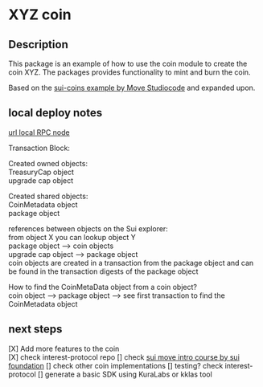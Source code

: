 
# XYZ coin

## Description

This package is an example of how to use the coin module to create the coin XYZ.
The packages provides functionality to mint and burn the coin.

Based on the [sui-coins example by Move Studio](https://www.youtube.com/watch?v=6-yaql5cGS8&ab_channel=MoveStudioIDE)[code](https://github.com/MoveStudioIDE/get-movin/tree/main/sui-coins)
and expanded upon.

## local deploy notes

[url local RPC node](http://0.0.0.0:9000)

Transaction Block:

Created owned objects:  
TreasuryCap object  
upgrade cap object  

Created shared objects:  
CoinMetadata object  
package object  

references between objects on the Sui explorer:  
from object X you can lookup object Y  
package object --> coin objects  
upgrade cap object --> package object  
coin objects are created in a transaction from the package object and can be found in the transaction digests of the package object

How to find the CoinMetaData object from a coin object?  
coin object --> package object --> see first transaction to find the CoinMetadata object

## next steps

[X] Add more features to the coin  
[X] check interest-protocol repo
[] check [sui move intro course by sui foundation](https://github.com/sui-foundation/sui-move-intro-course/tree/main)
[] check other coin implementations
[] testing? check interest-protocol
[] generate a basic SDK using KuraLabs or kklas tool
